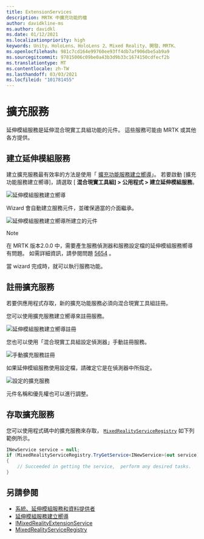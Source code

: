 ```yaml
---
title: ExtensionServices
description: MRTK 中擴充功能的檔
author: davidkline-ms
ms.author: davidkl
ms.date: 01/12/2021
ms.localizationpriority: high
keywords: Unity、HoloLens、HoloLens 2、Mixed Reality、開發、MRTK、
ms.openlocfilehash: 981c7cd164e99760ee93ff4db7af906dbe5ab9a9
ms.sourcegitcommit: 97815006c09be0a43b3d9b33c1674150cdfecf2b
ms.translationtype: MT
ms.contentlocale: zh-TW
ms.lasthandoff: 03/03/2021
ms.locfileid: "101781455"
---
```

# <a name="extension-services"></a>擴充服務

延伸模組服務是延伸混合現實工具組功能的元件。 這些服務可能由 MRTK 或其他各方提供。

## <a name="creating-an-extension-service"></a>建立延伸模組服務

建立擴充服務最有效率的方法是使用「 [擴充功能服務建立嚮導](../Tools/ExtensionServiceCreationWizard.md)」。
若要啟動 [擴充功能服務建立嚮導]，請選取 [ **混合現實工具組] > 公用程式 > 建立延伸模組服務**。

![延伸模組服務建立嚮導](../Images/ExtensionWizard/ExtensionServiceCreationWizard.png)

Wizard 會自動建立服務元件，並確保適當的介面繼承。

![延伸模組服務建立嚮導所建立的元件](../Images/ExtensionWizard/ExtensionServiceComponents.png)

> [!Note]
> 在 MRTK 版本2.0.0 中，需要產生服務偵測器和服務設定檔的延伸模組服務嚮導有問題。 如需詳細資訊，請參閱問題 [5654](https://github.com/microsoft/MixedRealityToolkit-Unity/issues/5654) 。

當 wizard 完成時，就可以執行服務功能。

## <a name="registering-an-extension-service"></a>註冊擴充服務

若要供應用程式存取，新的擴充功能服務必須向混合現實工具組註冊。

您可以使用擴充服務建立嚮導來註冊服務。

![延伸模組服務建立嚮導註冊](../Images/ExtensionWizard/ExtensionServiceWizardRegister.png)

您也可以使用「混合現實工具組設定偵測器」手動註冊服務。

![手動擴充服務註冊](../Images/Profiles/RegisterExtensionService.png)

如果延伸模組服務使用設定檔，請確定它是在偵測器中所指定。

![設定的擴充服務](../Images/Profiles/ConfiguredExtensionService.png)

元件名稱和優先權也可以進行調整。

## <a name="accessing-an-extension-service"></a>存取擴充服務

您可以使用程式碼中的擴充服務來存取， [`MixedRealityServiceRegistry`](xref:Microsoft.MixedReality.Toolkit.MixedRealityServiceRegistry) 如下列範例所示。

```c#
INewService service = null;
if (MixedRealityServiceRegistry.TryGetService<INewService>(out service))
{
    // Succeeded in getting the service,  perform any desired tasks.
}
```

## <a name="see-also"></a>另請參閱

- [系統、延伸模組服務和資料提供者](../../architecture/SystemsExtensionsProviders.md)
- [延伸模組服務建立嚮導](../Tools/ExtensionServiceCreationWizard.md)
- [IMixedRealityExtensionService](xref:Microsoft.MixedReality.Toolkit.IMixedRealityExtensionService)
- [MixedRealityServiceRegistry](xref:Microsoft.MixedReality.Toolkit.MixedRealityServiceRegistry)
